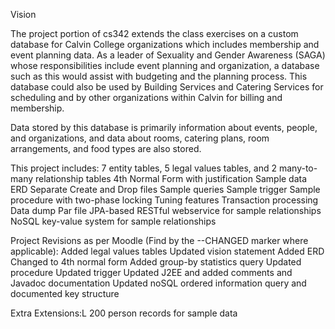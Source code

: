 Vision

The project portion of cs342 extends the class exercises on a custom database for Calvin College organizations which includes membership and event planning data.  As a leader of Sexuality and Gender Awareness (SAGA) whose responsibilities include event planning and organization, a database such as this would assist with budgeting and the planning process.  This database could also be used by Building Services and Catering Services for scheduling and by other organizations within Calvin for billing and membership.

Data stored by this database is primarily information about events, people, and organizations, and data about rooms, catering plans, room arrangements, and food
types are also stored.

This project includes:
	7 entity tables, 5 legal values tables, and 2 many-to-many relationship tables
	4th Normal Form with justification
	Sample data
	ERD
	Separate Create and Drop files
	Sample queries
	Sample trigger
	Sample procedure with two-phase locking
	Tuning features
	Transaction processing
	Data dump
	Par file
	JPA-based RESTful webservice for sample relationships
	NoSQL key-value system for sample relationships
	
Project Revisions as per Moodle (Find by the --CHANGED marker where applicable):
	Added legal values tables
	Updated vision statement
	Added ERD
	Changed to 4th normal form
	Added group-by statistics query
	Updated procedure
	Updated trigger
	Updated J2EE and added comments and Javadoc documentation
	Updated noSQL ordered information query and documented key structure
	
Extra Extensions:L
	200 person records for sample data
	